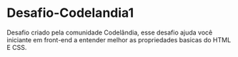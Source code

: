 # Desafio-Codelandia1
Desafio criado pela comunidade Codelândia, esse desafio ajuda você iniciante em front-end a entender melhor as propriedades basicas do HTML E CSS.
